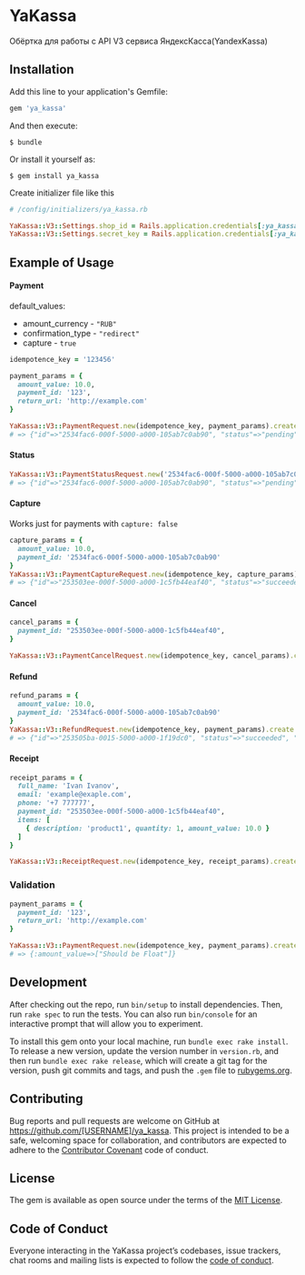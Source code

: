 # YaKassa

Обёртка для работы с API V3 сервиса ЯндексКасса(YandexKassa)

## Installation

Add this line to your application's Gemfile:

```ruby
gem 'ya_kassa'
```

And then execute:

    $ bundle

Or install it yourself as:

    $ gem install ya_kassa

Create initializer file like this
```ruby
# /config/initializers/ya_kassa.rb

YaKassa::V3::Settings.shop_id = Rails.application.credentials[:ya_kassa][:shop_id]
YaKassa::V3::Settings.secret_key = Rails.application.credentials[:ya_kassa][:secret_key]

```

## Example of Usage
#### Payment
default_values:
- amount_currency - `"RUB"`
- confirmation_type - `"redirect"`
- capture - `true`
```ruby
idempotence_key = '123456'

payment_params = {
  amount_value: 10.0,
  payment_id: '123',
  return_url: 'http://example.com'
}

YaKassa::V3::PaymentRequest.new(idempotence_key, payment_params).create
# => {"id"=>"2534fac6-000f-5000-a000-105ab7c0ab90", "status"=>"pending", "paid"=>false, "amount"=>{"value"=>"10.00", "currency"=>"RUB"}, "confirmation"=>{"type"=>"redirect", "confirmation_url"=>"https://money.yandex.ru/api-pages/v2/payment-confirm/epl?orderId=2534fac6-000f-50....."}, "created_at"=>"2019-10-13T08:57:42.987Z", "metadata"=>{}, "recipient"=>{"account_id"=>"123123", "gateway_id"=>"123123"}, "refundable"=>false, "test"=>true}
```

#### Status
```ruby
YaKassa::V3::PaymentStatusRequest.new('2534fac6-000f-5000-a000-105ab7c0ab90').create
# => {"id"=>"2534fac6-000f-5000-a000-105ab7c0ab90", "status"=>"pending", "paid"=>false, "amount"=>{"value"=>"10.00", "currency"=>"RUB"}, "confirmation"=>{"type"=>"redirect", "confirmation_url"=>"https://money.yandex.ru/api-pages/v2/payment-confirm/epl?orderId=2534fac6-000f..."}, "created_at"=>"2019-10-13T08:57:42.987Z", "metadata"=>{}, "recipient"=>{"account_id"=>"123123", "gateway_id"=>"123123"}, "refundable"=>false, "test"=>true}
```

#### Capture
Works just for payments with `capture: false`
```ruby
capture_params = {
  amount_value: 10.0,
  payment_id: '2534fac6-000f-5000-a000-105ab7c0ab90'
}
YaKassa::V3::PaymentCaptureRequest.new(idempotence_key, capture_params).create
# => {"id"=>"253503ee-000f-5000-a000-1c5fb44eaf40", "status"=>"succeeded", "paid"=>true, "amount"=>{"value"=>"10.00", "currency"=>"RUB"}, "authorization_details"=>{"rrn"=>"123123272641", "auth_code"=>"21231"}, "captured_at"=>"2019-10-13T09:38:14.133Z", "created_at"=>"2019-10-13T09:37:58.019Z", "metadata"=>{}, "payment_method"=>{"type"=>"bank_card", "id"=>"253503ee-000f-5000-a000-1c5fb44eaf40", "saved"=>false, "card"=>{"first6"=>"555555", "last4"=>"4444", "expiry_month"=>"01", "expiry_year"=>"2022", "card_type"=>"MasterCard"}, "title"=>"Bank card *4444"}, "recipient"=>{"account_id"=>"45358", "gateway_id"=>"16234542"}, "refundable"=>true, "refunded_amount"=>{"value"=>"0.00", "currency"=>"RUB"}, "test"=>true}
```

#### Cancel
```ruby
cancel_params = {
  payment_id: "253503ee-000f-5000-a000-1c5fb44eaf40",
}

YaKassa::V3::PaymentCancelRequest.new(idempotence_key, cancel_params).create
```

#### Refund
```ruby
refund_params = {
  amount_value: 10.0,
  payment_id: '2534fac6-000f-5000-a000-105ab7c0ab90'
}
YaKassa::V3::RefundRequest.new(idempotence_key, payment_params).create
# => {"id"=>"253505ba-0015-5000-a000-1f19dc0", "status"=>"succeeded", "amount"=>{"value"=>"10.0", "currency"=>"RUB"}, "created_at"=>"2019-10-13T09:44:26.548Z", "payment_id"=>"253503ee-000f-5000-a000-1c5fb4"
```

#### Receipt
```ruby
receipt_params = {
  full_name: 'Ivan Ivanov',
  email: 'example@exaple.com',
  phone: '+7 777777',
  payment_id: "253503ee-000f-5000-a000-1c5fb44eaf40",
  items: [
    { description: 'product1', quantity: 1, amount_value: 10.0 }
  ]
}

YaKassa::V3::ReceiptRequest.new(idempotence_key, receipt_params).create
```

### Validation
```ruby
payment_params = {
  payment_id: '123',
  return_url: 'http://example.com'
}

YaKassa::V3::PaymentRequest.new(idempotence_key, payment_params).create
# => {:amount_value=>["Should be Float"]}
```

## Development

After checking out the repo, run `bin/setup` to install dependencies. Then, run `rake spec` to run the tests. You can also run `bin/console` for an interactive prompt that will allow you to experiment.

To install this gem onto your local machine, run `bundle exec rake install`. To release a new version, update the version number in `version.rb`, and then run `bundle exec rake release`, which will create a git tag for the version, push git commits and tags, and push the `.gem` file to [rubygems.org](https://rubygems.org).

## Contributing

Bug reports and pull requests are welcome on GitHub at https://github.com/[USERNAME]/ya_kassa. This project is intended to be a safe, welcoming space for collaboration, and contributors are expected to adhere to the [Contributor Covenant](http://contributor-covenant.org) code of conduct.

## License

The gem is available as open source under the terms of the [MIT License](https://opensource.org/licenses/MIT).

## Code of Conduct

Everyone interacting in the YaKassa project’s codebases, issue trackers, chat rooms and mailing lists is expected to follow the [code of conduct](https://github.com/[USERNAME]/ya_kassa/blob/master/CODE_OF_CONDUCT.md).

